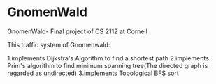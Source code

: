 # GnomenWald
GnomenWald- Final project of CS 2112 at Cornell

This traffic system of Gnomenwald:

1.implements Dijkstra's Algorithm to find a shortest path
2.implements Prim's algorithm to find minimum spanning tree(The directed graph is regarded as undirected)
3.implements Topological BFS sort

